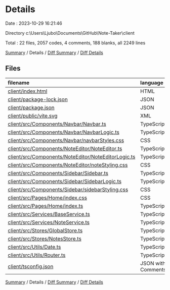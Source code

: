 # Details

Date : 2023-10-29 16:21:46

Directory c:\\Users\\Ljubo\\Documents\\GitHub\\Note-Taker\\client

Total : 22 files,  2057 codes, 4 comments, 188 blanks, all 2249 lines

[Summary](results.md) / Details / [Diff Summary](diff.md) / [Diff Details](diff-details.md)

## Files
| filename | language | code | comment | blank | total |
| :--- | :--- | ---: | ---: | ---: | ---: |
| [client/index.html](/client/index.html) | HTML | 18 | 0 | 1 | 19 |
| [client/package-lock.json](/client/package-lock.json) | JSON | 967 | 0 | 1 | 968 |
| [client/package.json](/client/package.json) | JSON | 19 | 0 | 1 | 20 |
| [client/public/vite.svg](/client/public/vite.svg) | XML | 1 | 0 | 0 | 1 |
| [client/src/Components/Navbar/Navbar.ts](/client/src/Components/Navbar/Navbar.ts) | TypeScript | 63 | 1 | 11 | 75 |
| [client/src/Components/Navbar/NavbarLogic.ts](/client/src/Components/Navbar/NavbarLogic.ts) | TypeScript | 21 | 0 | 5 | 26 |
| [client/src/Components/Navbar/navbarStyles.css](/client/src/Components/Navbar/navbarStyles.css) | CSS | 177 | 0 | 27 | 204 |
| [client/src/Components/NoteEditor/NoteEditor.ts](/client/src/Components/NoteEditor/NoteEditor.ts) | TypeScript | 76 | 0 | 11 | 87 |
| [client/src/Components/NoteEditor/NoteEditorLogic.ts](/client/src/Components/NoteEditor/NoteEditorLogic.ts) | TypeScript | 137 | 0 | 21 | 158 |
| [client/src/Components/NoteEditor/noteStyling.css](/client/src/Components/NoteEditor/noteStyling.css) | CSS | 60 | 0 | 9 | 69 |
| [client/src/Components/Sidebar/Sidebar.ts](/client/src/Components/Sidebar/Sidebar.ts) | TypeScript | 30 | 0 | 13 | 43 |
| [client/src/Components/Sidebar/SidebarLogic.ts](/client/src/Components/Sidebar/SidebarLogic.ts) | TypeScript | 131 | 1 | 23 | 155 |
| [client/src/Components/Sidebar/sidebarStyling.css](/client/src/Components/Sidebar/sidebarStyling.css) | CSS | 81 | 0 | 16 | 97 |
| [client/src/Pages/Home/index.css](/client/src/Pages/Home/index.css) | CSS | 25 | 0 | 4 | 29 |
| [client/src/Pages/Home/index.ts](/client/src/Pages/Home/index.ts) | TypeScript | 20 | 0 | 4 | 24 |
| [client/src/Services/BaseService.ts](/client/src/Services/BaseService.ts) | TypeScript | 52 | 0 | 9 | 61 |
| [client/src/Services/NoteService.ts](/client/src/Services/NoteService.ts) | TypeScript | 51 | 0 | 6 | 57 |
| [client/src/Stores/GlobalStore.ts](/client/src/Stores/GlobalStore.ts) | TypeScript | 55 | 0 | 11 | 66 |
| [client/src/Stores/NotesStore.ts](/client/src/Stores/NotesStore.ts) | TypeScript | 0 | 0 | 1 | 1 |
| [client/src/Utils/Date.ts](/client/src/Utils/Date.ts) | TypeScript | 13 | 0 | 3 | 16 |
| [client/src/Utils/Router.ts](/client/src/Utils/Router.ts) | TypeScript | 41 | 0 | 8 | 49 |
| [client/tsconfig.json](/client/tsconfig.json) | JSON with Comments | 19 | 2 | 3 | 24 |

[Summary](results.md) / Details / [Diff Summary](diff.md) / [Diff Details](diff-details.md)